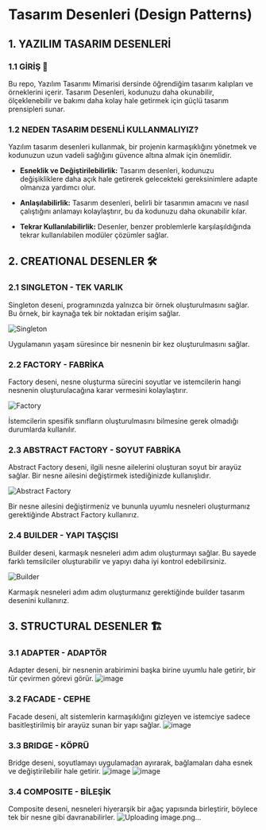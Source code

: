 # Tasarım Desenleri (Design Patterns)

## 1. YAZILIM TASARIM DESENLERİ

### 1.1 GİRİŞ 🚀

Bu repo, Yazılım Tasarımı Mimarisi dersinde öğrendiğim tasarım kalıpları ve örneklerini içerir. Tasarım Desenleri, kodunuzu daha okunabilir, ölçeklenebilir ve bakımı daha kolay hale getirmek için güçlü tasarım prensipleri sunar.

### 1.2 NEDEN TASARIM DESENLİ KULLANMALIYIZ?

Yazılım tasarım desenleri kullanmak, bir projenin karmaşıklığını yönetmek ve kodunuzun uzun vadeli sağlığını güvence altına almak için önemlidir.

- **Esneklik ve Değiştirilebilirlik:** Tasarım desenleri, kodunuzu değişikliklere daha açık hale getirerek gelecekteki gereksinimlere adapte olmanıza yardımcı olur.

- **Anlaşılabilirlik:** Tasarım desenleri, belirli bir tasarımın amacını ve nasıl çalıştığını anlamayı kolaylaştırır, bu da kodunuzu daha okunabilir kılar.

- **Tekrar Kullanılabilirlik:** Desenler, benzer problemlerle karşılaşıldığında tekrar kullanılabilen modüler çözümler sağlar.

## 2. CREATIONAL DESENLER 🛠️

### 2.1 SINGLETON - TEK VARLIK

Singleton deseni, programınızda yalnızca bir örnek oluşturulmasını sağlar. Bu örnek, bir kaynağa tek bir noktadan erişim sağlar.

![Singleton](https://github.com/aksoysoftware/DesingPatterns/assets/99371051/58ee1073-e8aa-4edf-bc4f-5998a8508088)

Uygulamanın yaşam süresince bir nesnenin bir kez oluşturulmasını sağlar.

### 2.2 FACTORY - FABRİKA

Factory deseni, nesne oluşturma sürecini soyutlar ve istemcilerin hangi nesnenin oluşturulacağına karar vermesini kolaylaştırır.

![Factory](https://github.com/aksoysoftware/DesingPatterns/assets/99371051/82f5890b-80cc-4347-9951-10eabb5e7d85)

İstemcilerin spesifik sınıfların oluşturulmasını bilmesine gerek olmadığı durumlarda kullanılır.

### 2.3 ABSTRACT FACTORY - SOYUT FABRİKA

Abstract Factory deseni, ilgili nesne ailelerini oluşturan soyut bir arayüz sağlar. Bir nesne ailesini değiştirmek istediğinizde kullanışlıdır.

![Abstract Factory](https://github.com/aksoysoftware/DesingPatterns/assets/99371051/fbaa35c3-7a4e-490f-806c-741e8b7069ad)

Bir nesne ailesini değiştirmeniz ve bununla uyumlu nesneleri oluşturmanız gerektiğinde Abstract Factory kullanırız.

### 2.4 BUILDER - YAPI TAŞÇISI

Builder deseni, karmaşık nesneleri adım adım oluşturmayı sağlar. Bu sayede farklı temsilciler oluşturabilir ve yapıyı daha iyi kontrol edebilirsiniz.

![Builder](https://github.com/aksoysoftware/DesingPatterns/assets/99371051/f635c449-7b08-4d46-a42f-60c9753bf0f2)

Karmaşık nesneleri adım adım oluşturmanız gerektiğinde builder tasarım desenini kullanırız.

## 3. STRUCTURAL DESENLER 🏗️

### 3.1 ADAPTER - ADAPTÖR

Adapter deseni, bir nesnenin arabirimini başka birine uyumlu hale getirir, bir tür çevirmen görevi görür.
![image](https://github.com/aksoysoftware/DesingPatterns/assets/99371051/b67baba5-bc55-43a3-aa90-237614136991)




### 3.2 FACADE - CEPHE

Facade deseni, alt sistemlerin karmaşıklığını gizleyen ve istemciye sadece basitleştirilmiş bir arayüz sunan bir yapı sağlar.
![image](https://github.com/aksoysoftware/DesingPatterns/assets/99371051/c6190467-a4e3-4129-a01e-55622930f417)


### 3.3 BRIDGE - KÖPRÜ

Bridge deseni, soyutlamayı uygulamadan ayırarak, bağlamaları daha esnek ve değiştirilebilir hale getirir.
![image](https://github.com/aksoysoftware/DesingPatterns/assets/99371051/577571e7-818a-41b3-bde7-80d4f4542c30)
![image](https://github.com/aksoysoftware/DesingPatterns/assets/99371051/8832c9ed-58c7-4846-b2b7-dfbf158e9181)





### 3.4 COMPOSITE - BİLEŞİK

Composite deseni, nesneleri hiyerarşik bir ağaç yapısında birleştirir, böylece tek bir nesne gibi davranabilirler.
![Uploading image.png…]()
